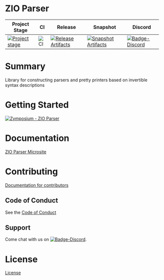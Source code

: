 # ZIO Parser

| Project Stage | CI | Release | Snapshot | Discord |
| --- | --- | --- | --- | --- |
| [![Project stage][Badge-Stage]][Link-Stage-Page] | ![CI][Badge-CI] | [![Release Artifacts][Badge-SonatypeReleases]][Link-SonatypeReleases] | [![Snapshot Artifacts][Badge-SonatypeSnapshots]][Link-SonatypeSnapshots] | [![Badge-Discord]][Link-Discord] |

# Summary
Library for constructing parsers and pretty printers based on invertible syntax descriptions

# Getting Started

[![Zymposium - ZIO Parser](https://i.ytimg.com/vi/DEPpL9LBiyA/maxresdefault.jpg)](https://www.youtube.com/watch?v=DEPpL9LBiyA)

# Documentation
[ZIO Parser Microsite](https://zio.github.io/zio-parser/)

# Contributing
[Documentation for contributors](https://zio.github.io/zio-parser/docs/about/about_contributing)

## Code of Conduct

See the [Code of Conduct](https://zio.github.io/zio-parser/docs/about/about_coc)

## Support

Come chat with us on [![Badge-Discord]][Link-Discord].


# License
[License](LICENSE)

[Badge-SonatypeReleases]: https://img.shields.io/nexus/r/https/oss.sonatype.org/dev.zio/zio-parser_2.12.svg "Sonatype Releases"
[Badge-SonatypeSnapshots]: https://img.shields.io/nexus/s/https/oss.sonatype.org/dev.zio/zio-parser_2.12.svg "Sonatype Snapshots"
[Badge-Discord]: https://img.shields.io/discord/629491597070827530?logo=discord "chat on discord"
[Badge-CI]: https://github.com/zio/zio-parser/workflows/CI/badge.svg
[Link-SonatypeReleases]: https://oss.sonatype.org/content/repositories/releases/dev/zio/zio-parser_2.12/ "Sonatype Releases"
[Link-SonatypeSnapshots]: https://oss.sonatype.org/content/repositories/snapshots/dev/zio/zio-parser_2.12/ "Sonatype Snapshots"
[Link-Discord]: https://discord.gg/2ccFBr4 "Discord"
[Badge-Stage]: https://img.shields.io/badge/Project%20Stage-Development-yellowgreen.svg
[Link-Stage-Page]: https://github.com/zio/zio/wiki/Project-Stages

